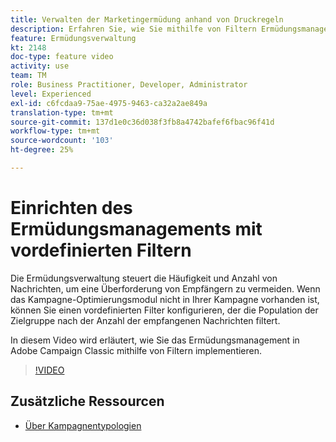 ```yaml
---
title: Verwalten der Marketingermüdung anhand von Druckregeln
description: Erfahren Sie, wie Sie mithilfe von Filtern Ermüdungsmanagement in Adobe Campaign Classic implementieren.
feature: Ermüdungsverwaltung
kt: 2148
doc-type: feature video
activity: use
team: TM
role: Business Practitioner, Developer, Administrator
level: Experienced
exl-id: c6fcdaa9-75ae-4975-9463-ca32a2ae849a
translation-type: tm+mt
source-git-commit: 137d1e0c36d038f3fb8a4742bafef6fbac96f41d
workflow-type: tm+mt
source-wordcount: '103'
ht-degree: 25%

---
```


# Einrichten des Ermüdungsmanagements mit vordefinierten Filtern

Die Ermüdungsverwaltung steuert die Häufigkeit und Anzahl von Nachrichten, um eine Überforderung von Empfängern zu vermeiden. Wenn das Kampagne-Optimierungsmodul nicht in Ihrer Kampagne vorhanden ist, können Sie einen vordefinierten Filter konfigurieren, der die Population der Zielgruppe nach der Anzahl der empfangenen Nachrichten filtert.

In diesem Video wird erläutert, wie Sie das Ermüdungsmanagement in Adobe Campaign Classic mithilfe von Filtern implementieren.

>[!VIDEO](https://video.tv.adobe.com/v/25091?quality=12)

## Zusätzliche Ressourcen

* [Über Kampagnentypologien](https://docs.adobe.com/content/help/en/campaign-classic/using/orchestrating-campaigns/campaign-optimization/about-campaign-typologies.html)
